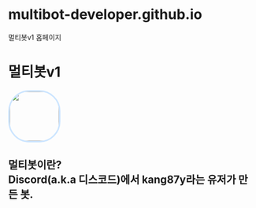 # multibot-developer.github.io
멀티봇v1 홈페이지

<!DOCTYPE html>
<html>
    <head>
        <title></title>
        <meta charset="utf-8">
        <link rel="stylesheet" href="hompi.css">
    </head>
    <body>
        <h1><div class="titl">멀티봇v1</div></h1>
        <div class="ttl2"><img style="border: 3px solid #CCE5FF; border-radius:40%"src="https://cdn.discordapp.com/avatars/724176284183298069/c1fb7d8f3c54bb932ce4d05266f66fd4.png?size=256"; width="100px";/>
        <h2>멀티봇이란?<br>Discord(a.k.a 디스코드)에서 kang87y라는 유저가 만든 봇.</p></div>
    </body>
</html>
